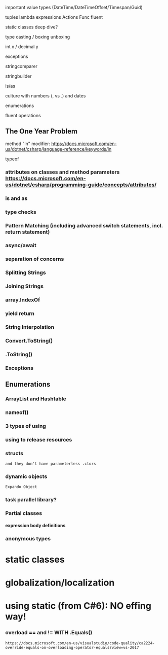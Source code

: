 important value types (DateTime/DateTimeOffset/Timespan/Guid)

tuples
lambda expressions
Actions
Func
fluent

static classes deep dive?

type casting / boxing unboxing

int x / decimal y

exceptions

stringcomparer

stringbuilder

is/as

culture with numbers (, vs .) and dates

enumerations

fluent operations

## The One Year Problem

method "in" modifier: https://docs.microsoft.com/en-us/dotnet/csharp/language-reference/keywords/in

typeof

### attributes on classes and method parameters https://docs.microsoft.com/en-us/dotnet/csharp/programming-guide/concepts/attributes/

### is and as

### type checks

### Pattern Matching \(including advanced switch statements, incl. return statement\)

### async/await

### separation of concerns

### Splitting Strings

### Joining Strings

### array.IndexOf

### yield return

### String Interpolation

### Convert.ToString()

### .ToString()

### Exceptions

## Enumerations

### ArrayList and Hashtable

### nameof()

### 3 types of using

### using to release resources

### structs
    and they don't have parameterless .ctors

### dynamic objects
    Expando Object

### task parallel library?

### Partial classes

#### expression body definitions

### anonymous types

# static classes

# globalization/localization

# using static (from C#6): NO effing way!

### overload == and != WITH .Equals()
    https://docs.microsoft.com/en-us/visualstudio/code-quality/ca2224-override-equals-on-overloading-operator-equals?view=vs-2017
